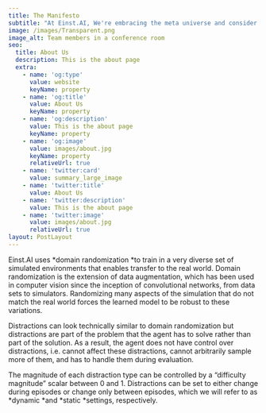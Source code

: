 ```yaml
---
title: The Manifesto
subtitle: "At Einst.AI, We're embracing the meta universe and consider ourselves a meta-learning enterprise that is model-agnostic, in the sense that we're pretty compatible with any model trained with stochastic gradient descent and applicable to a variety of different learning problems, including classification, regression, and reinforcement learning."
image: /images/Transparent.png
image_alt: Team members in a conference room
seo:
  title: About Us
  description: This is the about page
  extra:
    - name: 'og:type'
      value: website
      keyName: property
    - name: 'og:title'
      value: About Us
      keyName: property
    - name: 'og:description'
      value: This is the about page
      keyName: property
    - name: 'og:image'
      value: images/about.jpg
      keyName: property
      relativeUrl: true
    - name: 'twitter:card'
      value: summary_large_image
    - name: 'twitter:title'
      value: About Us
    - name: 'twitter:description'
      value: This is the about page
    - name: 'twitter:image'
      value: images/about.jpg
      relativeUrl: true
layout: PostLayout
---
```

Einst.AI uses *domain randomization *to train in a very diverse set of simulated environments that enables transfer to the real world. Domain randomization is the extension of data augmentation, which has been used in computer vision since the inception of convolutional networks, from data sets to simulators. Randomizing many aspects of the simulation that do not match the real world forces the learned model to be robust to these variations.

Distractions can look technically similar to domain randomization but distractions are part of the problem that the agent has to solve rather than part of the solution. As a result, the agent does not have control over distractions, i.e. cannot affect these distractions, cannot arbitrarily sample more of them, and has to handle them during evaluation.

The magnitude of each distraction type can be controlled by a “difficulty magnitude” scalar between 0 and 1. Distractions can be set to either change during episodes or change only between episodes, which we will refer to as *dynamic *and *static *settings, respectively.

